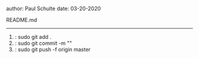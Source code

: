 author: Paul Schulte
date: 03-20-2020

README.md

------------------------------------------------------------------------------------

1. : sudo git add .
2. : sudo git commit -m ""
3. : sudo git push -f origin master

